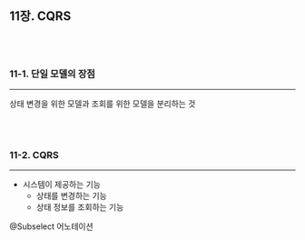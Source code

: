 ## 11장. CQRS 

<br>
<br>

### 11-1. 단일 모델의 장점
***
상태 변경을 위한 모델과 조회를 위한 모델을 분리하는 것

<br>
<br>

### 11-2. CQRS
***
- 시스템이 제공하는 기능
  - 상태를 변경하는 기능
  - 상태 정보를 조회하는 기능


   
 @Subselect 어노테이션


<br>
<br>
